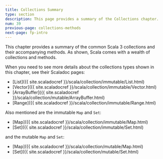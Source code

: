 ```yaml
---
title: Collections Summary
type: section
description: This page provides a summary of the Collections chapter.
num: 39
previous-page: collections-methods
next-page: fp-intro
---
```


This chapter provides a summary of the common Scala 3 collections and their accompanying methods.
As shown, Scala comes with a wealth of collections and methods.

When you need to see more details about the collections types shown in this chapter, see their Scaladoc pages:

- [List]({{ site.scaladocref }}/scala/collection/immutable/List.html)
- [Vector]({{ site.scaladocref }}/scala/collection/immutable/Vector.html)
- [ArrayBuffer]({{ site.scaladocref }}/scala/collection/mutable/ArrayBuffer.html)
- [Range]({{ site.scaladocref }}/scala/collection/immutable/Range.html)

Also mentioned are the immutable `Map` and `Set`:

- [Map]({{ site.scaladocref }}/scala/collection/immutable/Map.html)
- [Set]({{ site.scaladocref }}/scala/collection/immutable/Set.html)

and the mutable `Map` and `Set`:

- [Map]({{ site.scaladocref }}/scala/collection/mutable/Map.html)
- [Set]({{ site.scaladocref }}/scala/collection/mutable/Set.html)


